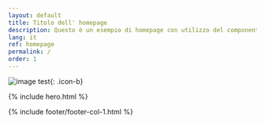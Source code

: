 ```yaml
---
layout: default
title: Titolo dell' homepage
description: Questo è un esempio di homepage con utilizzo del componente "hero"
lang: it
ref: homepage
permalink: /
order: 1
---
```


![image test](/github_pages-test/assets/images/b.svg){: .icon-b}

{% include hero.html %}

<main class="container my-4" markdown="1">

{% include footer/footer-col-1.html %}

</main>

